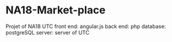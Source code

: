 # NA18-Market-place
Projet of NA18 UTC
front end: angular.js 
back end: php
database: postgreSQL
server: server of UTC

